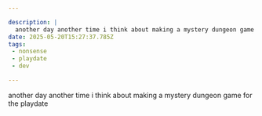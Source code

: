 ```yaml
---

description: |
  another day another time i think about making a mystery dungeon game for the playdate 
date: 2025-05-20T15:27:37.785Z
tags: 
 - nonsense
 - playdate
 - dev

---
```

another day another time i think about making a mystery dungeon game for the playdate 